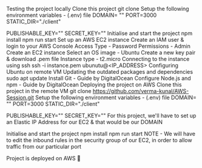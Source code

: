 Testing the project locally
Clone this project
git clone 
Setup the following environment variables - (.env) file
DOMAIN= ""
PORT=3000
STATIC_DIR="./client"

PUBLISHABLE_KEY=""
SECRET_KEY=""
Initialise and start the project
npm install
npm run start
Set up an AWS EC2 instance
Create an IAM user & login to your AWS Console
Access Type - Password
Permissions - Admin
Create an EC2 instance
Select an OS image - Ubuntu
Create a new key pair & download .pem file
Instance type - t2.micro
Connecting to the instance using ssh
ssh -i instance.pem ubunutu@<IP_ADDRESS>
Configuring Ubuntu on remote VM
Updating the outdated packages and dependencies
sudo apt update
Install Git - Guide by DigitalOcean
Configure Node.js and npm - Guide by DigitalOcean
Deploying the project on AWS
Clone this project in the remote VM
git clone https://github.com/verma-kunal/AWS-Session.git
Setup the following environment variables - (.env) file
DOMAIN= ""
PORT=3000
STATIC_DIR="./client"

PUBLISHABLE_KEY=""
SECRET_KEY=""
For this project, we'll have to set up an Elastic IP Address for our EC2 & that would be our DOMAIN

Initialise and start the project
npm install
npm run start
NOTE - We will have to edit the inbound rules in the security group of our EC2, in order to allow traffic from our particular port

Project is deployed on AWS 🎉
